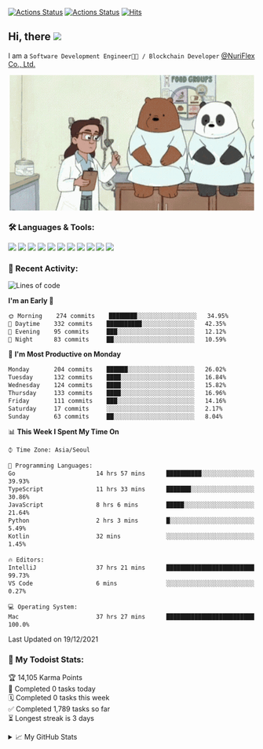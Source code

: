 
[![Actions Status](https://github.com/ddok2/ddok2/workflows/Todoist%20Readme/badge.svg)](https://github.com/ddok2/ddok2/actions)
[![Actions Status](https://github.com/ddok2/ddok2/workflows/wakatime-stats/badge.svg)](https://github.com/ddok2/ddok2/actions)
[![Hits](https://hits.seeyoufarm.com/api/count/incr/badge.svg?url=https%3A%2F%2Fgithub.com%2Fddok2&count_bg=%23FF9595&title_bg=%23555555&icon=github.svg&icon_color=%23FFFFFF&title=hits&edge_flat=false)](https://hits.seeyoufarm.com)

<!-- ![visitors](https://visitor-badge.laobi.icu/badge?page_id=ddok2.ddok2) -->
## Hi, there <img src="https://raw.githubusercontent.com/MartinHeinz/MartinHeinz/master/wave.gif" width="25px">

I am a `Software Development Engineer🧑‍💻 / Blockchain Developer` [@NuriFlex Co., Ltd.](https://nuriflex.com)


<p align="center">
<img align="center" alt="GIF" src="img/debugging.gif" />
</p>


### 🛠 Languages & Tools:
<p>
    <img src="https://img.shields.io/badge/go-%2300ADD8.svg?&style=for-the-badge&logo=go&logoColor=white"/>
    <img src="https://img.shields.io/badge/node.js%20-%2343853D.svg?&style=for-the-badge&logo=node.js&logoColor=white"/>
    <img src="https://img.shields.io/badge/javascript%20-%23323330.svg?&style=for-the-badge&logo=javascript&logoColor=%23F7DF1E"/>
    <img src="https://img.shields.io/badge/typescript%20-%23007ACC.svg?&style=for-the-badge&logo=typescript&logoColor=white"/>
    <img src="https://img.shields.io/badge/python%20-%2314354C.svg?&style=for-the-badge&logo=python&logoColor=white"/>
    <img src="https://img.shields.io/badge/react%20-%2320232a.svg?&style=for-the-badge&logo=react&logoColor=%2361DAFB"/>
    <img src="https://img.shields.io/badge/AWS%20-%23FF9900.svg?&style=for-the-badge&logo=amazon-aws&logoColor=white"/>
    <img src="https://img.shields.io/badge/Google%20Cloud%20-%234285F4.svg?&style=for-the-badge&logo=google-cloud&logoColor=white"/>
    <img src="https://img.shields.io/badge/docker%20-%230db7ed.svg?&style=for-the-badge&logo=docker&logoColor=white"/>
    <img src="https://img.shields.io/badge/kubernetes%20-%23326ce5.svg?&style=for-the-badge&logo=kubernetes&logoColor=white"/>
    <img src="https://img.shields.io/badge/ansible%20-%231A1918.svg?&style=for-the-badge&logo=ansible&logoColor=white"/>
</p>

### 🌈 Recent Activity:
<!--START_SECTION:waka-->
![Lines of code](https://img.shields.io/badge/From%20Hello%20World%20I%27ve%20Written-274%20Thousand%20lines%20of%20code-blue)

**I'm an Early 🐤** 

```text
🌞 Morning    274 commits    ████████░░░░░░░░░░░░░░░░░   34.95% 
🌆 Daytime    332 commits    ██████████░░░░░░░░░░░░░░░   42.35% 
🌃 Evening    95 commits     ███░░░░░░░░░░░░░░░░░░░░░░   12.12% 
🌙 Night      83 commits     ██░░░░░░░░░░░░░░░░░░░░░░░   10.59%

```
📅 **I'm Most Productive on Monday** 

```text
Monday       204 commits    ██████░░░░░░░░░░░░░░░░░░░   26.02% 
Tuesday      132 commits    ████░░░░░░░░░░░░░░░░░░░░░   16.84% 
Wednesday    124 commits    ████░░░░░░░░░░░░░░░░░░░░░   15.82% 
Thursday     133 commits    ████░░░░░░░░░░░░░░░░░░░░░   16.96% 
Friday       111 commits    ███░░░░░░░░░░░░░░░░░░░░░░   14.16% 
Saturday     17 commits     ░░░░░░░░░░░░░░░░░░░░░░░░░   2.17% 
Sunday       63 commits     ██░░░░░░░░░░░░░░░░░░░░░░░   8.04%

```


📊 **This Week I Spent My Time On** 

```text
⌚︎ Time Zone: Asia/Seoul

💬 Programming Languages: 
Go                       14 hrs 57 mins      ██████████░░░░░░░░░░░░░░░   39.93% 
TypeScript               11 hrs 33 mins      ███████░░░░░░░░░░░░░░░░░░   30.86% 
JavaScript               8 hrs 6 mins        █████░░░░░░░░░░░░░░░░░░░░   21.64% 
Python                   2 hrs 3 mins        █░░░░░░░░░░░░░░░░░░░░░░░░   5.49% 
Kotlin                   32 mins             ░░░░░░░░░░░░░░░░░░░░░░░░░   1.45%

🔥 Editors: 
IntelliJ                 37 hrs 21 mins      █████████████████████████   99.73% 
VS Code                  6 mins              ░░░░░░░░░░░░░░░░░░░░░░░░░   0.27%

💻 Operating System: 
Mac                      37 hrs 27 mins      █████████████████████████   100.0%

```


 Last Updated on 19/12/2021
<!--END_SECTION:waka-->

### 🚧 My Todoist Stats:
<!-- TODO-IST:START -->
🏆  14,105 Karma Points           
🌸  Completed 0 tasks today           
🗓  Completed 0 tasks this week           
✅  Completed 1,789 tasks so far           
⏳  Longest streak is 3 days
<!-- TODO-IST:END -->

<details>
<summary>📈 My GitHub Stats</summary>
<p align="center"> <img src="https://github-readme-stats.vercel.app/api?username=ddok2&show_icons=true" alt="ddok2" />
</details>
